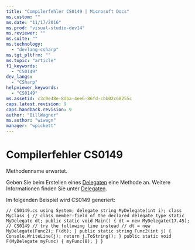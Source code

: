 ```yaml
---
title: "Compilerfehler CS0149 | Microsoft Docs"
ms.custom: ""
ms.date: "11/17/2016"
ms.prod: "visual-studio-dev14"
ms.reviewer: ""
ms.suite: ""
ms.technology: 
  - "devlang-csharp"
ms.tgt_pltfrm: ""
ms.topic: "article"
f1_keywords: 
  - "CS0149"
dev_langs: 
  - "CSharp"
helpviewer_keywords: 
  - "CS0149"
ms.assetid: c3c0e48e-8dba-4ee6-86fd-cbb02c68255c
caps.latest.revision: 9
caps.handback.revision: 9
author: "BillWagner"
ms.author: "wiwagn"
manager: "wpickett"
---
```

# Compilerfehler CS0149
Methodenname erwartet.  
  
 Geben Sie beim Erstellen eines [Delegaten](../../csharp/language-reference/keywords/delegate.md) eine Methode an. Weitere Informationen finden Sie unter [Delegaten](../../csharp/programming-guide/delegates/index.md).  
  
 Im folgenden Beispiel wird CS0149 generiert:  
  
```  
// CS0149.cs using System; delegate string MyDelegate(int i); class MyClass { // class member-field of the declared delegate type static MyDelegate dt; public static void Main() { dt = new MyDelegate(17.45);   // CS0149 // try the following line instead // dt = new MyDelegate(Func2); F(dt); } public static string Func2(int j) { Console.WriteLine(j); return j.ToString(); } public static void F(MyDelegate myFunc) { myFunc(8); } }  
```